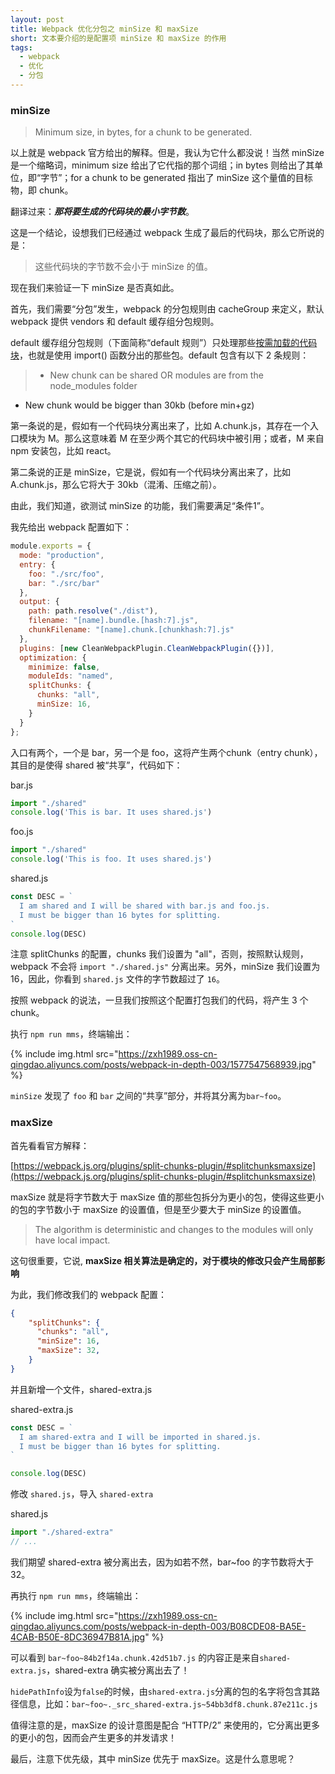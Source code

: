 ```yaml
---
layout: post
title: Webpack 优化分包之 minSize 和 maxSize
short: 文本要介绍的是配置项 minSize 和 maxSize 的作用
tags:
  - webpack
  - 优化
  - 分包
---
```


### minSize

> Minimum size, in bytes, for a chunk to be generated.

以上就是 webpack 官方给出的解释。但是，我认为它什么都没说！当然 minSize 是一个缩略词，minimum size 给出了它代指的那个词组；in bytes 则给出了其单位，即“字节”；for a chunk to be generated 指出了 minSize 这个量值的目标物，即 chunk。

翻译过来：***那将要生成的代码块的最小字节数***。

这是一个结论，设想我们已经通过 webpack 生成了最后的代码块，那么它所说的是：

> 这些代码块的字节数不会小于 minSize 的值。

现在我们来验证一下 minSize 是否真如此。

首先，我们需要“分包”发生，webpack 的分包规则由 cacheGroup 来定义，默认 webpack 提供 vendors 和 default 缓存组分包规则。

default 缓存组分包规则（下面简称“default 规则”）只处理那些[按需加载的代码块](https://webpack.js.org/plugins/split-chunks-plugin/#defaults)，也就是使用 import() 函数分出的那些包。default 包含有以下 2 条规则：

> - New chunk can be shared OR modules are from the node_modules folder
- New chunk would be bigger than 30kb (before min+gz)

第一条说的是，假如有一个代码块分离出来了，比如 A.chunk.js，其存在一个入口模块为 M。那么这意味着 M 在至少两个其它的代码块中被引用；或者，M 来自 npm 安装包，比如 react。

第二条说的正是 minSize，它是说，假如有一个代码块分离出来了，比如 A.chunk.js，那么它将大于 30kb（混淆、压缩之前）。

由此，我们知道，欲测试 minSize 的功能，我们需要满足“条件1”。

我先给出 webpack 配置如下：

```js
module.exports = {
  mode: "production",
  entry: {
    foo: "./src/foo",
    bar: "./src/bar"
  },
  output: {
    path: path.resolve("./dist"),
    filename: "[name].bundle.[hash:7].js",
    chunkFilename: "[name].chunk.[chunkhash:7].js"
  },
  plugins: [new CleanWebpackPlugin.CleanWebpackPlugin({})],
  optimization: {
    minimize: false,
    moduleIds: "named",
    splitChunks: {
      chunks: "all",
      minSize: 16,
    }
  }
};
```

入口有两个，一个是 bar，另一个是 foo，这将产生两个chunk（entry chunk），其目的是使得 shared 被“共享”，代码如下：

bar.js
```js
import "./shared"
console.log('This is bar. It uses shared.js')
```

foo.js
```js
import "./shared"
console.log('This is foo. It uses shared.js')
```

shared.js
```js
const DESC = `
  I am shared and I will be shared with bar.js and foo.js.
  I must be bigger than 16 bytes for splitting.
`
console.log(DESC)
```

注意 splitChunks 的配置，chunks 我们设置为 "all"，否则，按照默认规则，webpack 不会将 `import "./shared.js"` 分离出来。另外，minSize 我们设置为16，因此，你看到 `shared.js` 文件的字节数超过了 `16`。

按照 webpack 的说法，一旦我们按照这个配置打包我们的代码，将产生 3 个 chunk。

执行 `npm run mms`，终端输出：

{% include img.html src="https://zxh1989.oss-cn-qingdao.aliyuncs.com/posts/webpack-in-depth-003/1577547568939.jpg" %}

`minSize` 发现了 `foo` 和 `bar` 之间的“共享”部分，并将其分离为`bar~foo`。

### maxSize

首先看看官方解释：

[https://webpack.js.org/plugins/split-chunks-plugin/#splitchunksmaxsize](https://webpack.js.org/plugins/split-chunks-plugin/#splitchunksmaxsize)

maxSize 就是将字节数大于 maxSize 值的那些包拆分为更小的包，使得这些更小的包的字节数小于 maxSize 的设置值，但是至少要大于 minSize 的设置值。

> The algorithm is deterministic and changes to the modules will only have local impact.

这句很重要，它说, **maxSize 相关算法是确定的，对于模块的修改只会产生局部影响**

为此，我们修改我们的 webpack 配置：

```json
{
    "splitChunks": {
      "chunks": "all",
      "minSize": 16,
      "maxSize": 32,
    }
}
```

并且新增一个文件，shared-extra.js

shared-extra.js
```js
const DESC = `
  I am shared-extra and I will be imported in shared.js.
  I must be bigger than 16 bytes for splitting.
`

console.log(DESC)
```

修改 `shared.js`，导入 `shared-extra`

shared.js
```js
import "./shared-extra"
// ...
```

我们期望 shared-extra 被分离出去，因为如若不然，bar~foo 的字节数将大于 32。

再执行 `npm run mms`，终端输出：

{% include img.html src="https://zxh1989.oss-cn-qingdao.aliyuncs.com/posts/webpack-in-depth-003/B08CDE08-BA5E-4CAB-B50E-8DC36947B81A.jpg" %}

可以看到 `bar~foo~84b2f14a.chunk.42d51b7.js` 的内容正是来自`shared-extra.js`，shared-extra 确实被分离出去了！

`hidePathInfo`设为`false`的时候，由`shared-extra.js`分离的包的名字将包含其路径信息，比如：`bar~foo~._src_shared-extra.js~54bb3df8.chunk.87e211c.js`

值得注意的是，maxSize 的设计意图是配合 “HTTP/2” 来使用的，它分离出更多的更小的包，因而会产生更多的并发请求！

最后，注意下优先级，其中 minSize 优先于 maxSize。这是什么意思呢？
